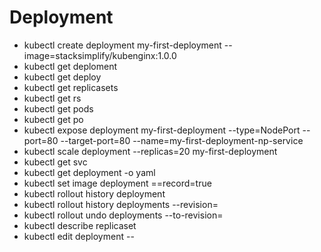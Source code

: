 # Deployment 
- kubectl create deployment my-first-deployment --image=stacksimplify/kubenginx:1.0.0
- kubectl get deploment
- kubectl get deploy
- kubectl get replicasets
- kubectl get rs
- kubectl get pods
- kubectl get po
- kubectl expose deployment my-first-deployment --type=NodePort --port=80 --target-port=80 --name=my-first-deployment-np-service
- kubectl scale deployment --replicas=20 my-first-deployment 
- kubectl get svc
- kubectl get deployment <deployment-name> -o yaml
- kubectl set image deployment <deployment-name> <container-name>=<container-image>=record=true
- kubectl rollout history deployment
- kubectl rollout history deployments <deployment-name> --revision=<Number>
- kubectl rollout undo deployments <deployment-name> --to-revision=<Number>
- kubectl describe replicaset <replicaset-namen>
- kubectl edit deployment <deployment-name> --